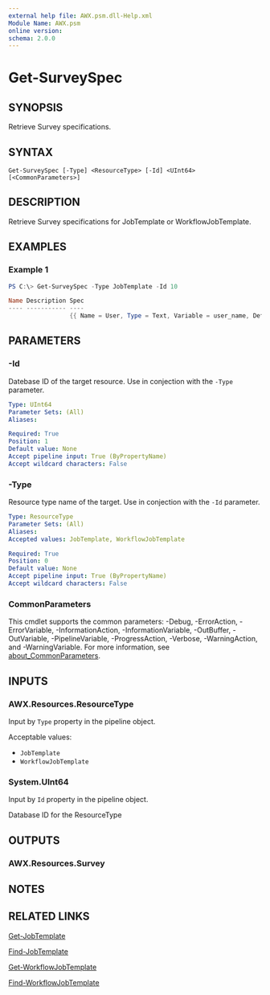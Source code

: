 ```yaml
---
external help file: AWX.psm.dll-Help.xml
Module Name: AWX.psm
online version:
schema: 2.0.0
---
```


# Get-SurveySpec

## SYNOPSIS
Retrieve Survey specifications.

## SYNTAX

```
Get-SurveySpec [-Type] <ResourceType> [-Id] <UInt64> [<CommonParameters>]
```

## DESCRIPTION
Retrieve Survey specifications for JobTemplate or WorkflowJobTemplate.

## EXAMPLES

### Example 1
```powershell
PS C:\> Get-SurveySpec -Type JobTemplate -Id 10

Name Description Spec
---- ----------- ----
                 {{ Name = User, Type = Text, Variable = user_name, Default = }, …}
```

## PARAMETERS

### -Id
Datebase ID of the target resource.
Use in conjection with the `-Type` parameter.

```yaml
Type: UInt64
Parameter Sets: (All)
Aliases:

Required: True
Position: 1
Default value: None
Accept pipeline input: True (ByPropertyName)
Accept wildcard characters: False
```

### -Type
Resource type name of the target.
Use in conjection with the `-Id` parameter.

```yaml
Type: ResourceType
Parameter Sets: (All)
Aliases:
Accepted values: JobTemplate, WorkflowJobTemplate

Required: True
Position: 0
Default value: None
Accept pipeline input: True (ByPropertyName)
Accept wildcard characters: False
```

### CommonParameters
This cmdlet supports the common parameters: -Debug, -ErrorAction, -ErrorVariable, -InformationAction, -InformationVariable, -OutBuffer, -OutVariable, -PipelineVariable, -ProgressAction, -Verbose, -WarningAction, and -WarningVariable. For more information, see [about_CommonParameters](http://go.microsoft.com/fwlink/?LinkID=113216).

## INPUTS

### AWX.Resources.ResourceType
Input by `Type` property in the pipeline object.

Acceptable values:  
- `JobTemplate`  
- `WorkflowJobTemplate`  

### System.UInt64
Input by `Id` property in the pipeline object.

Database ID for the ResourceType

## OUTPUTS

### AWX.Resources.Survey
## NOTES

## RELATED LINKS

[Get-JobTemplate](Get-JobTemplate.md)

[Find-JobTemplate](Find-JobTemplate.md)

[Get-WorkflowJobTemplate](Get-WorkflowJobTemplate.md)

[Find-WorkflowJobTemplate](Find-WorkflowJobTemplate.md)
